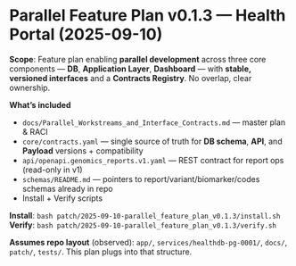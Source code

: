 # Parallel Feature Plan v0.1.3 — Health Portal (2025-09-10)

**Scope**: Feature plan enabling **parallel development** across three core components — **DB**, **Application Layer**, **Dashboard** — with **stable, versioned interfaces** and a **Contracts Registry**. No overlap, clear ownership.

**What’s included**
- `docs/Parallel_Workstreams_and_Interface_Contracts.md` — master plan & RACI
- `core/contracts.yaml` — single source of truth for **DB schema**, **API**, and **Payload** versions + compatibility
- `api/openapi.genomics_reports.v1.yaml` — REST contract for report ops (read-only in v1)
- `schemas/README.md` — pointers to report/variant/biomarker/codes schemas already in repo
- Install + Verify scripts

**Install**: `bash patch/2025-09-10-parallel_feature_plan_v0.1.3/install.sh`
**Verify**: `bash patch/2025-09-10-parallel_feature_plan_v0.1.3/verify.sh`

**Assumes repo layout** (observed): `app/`, `services/healthdb-pg-0001/`, `docs/`, `patch/`, `tests/`. This plan plugs into that structure.
